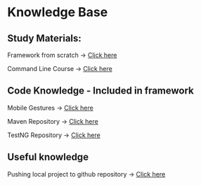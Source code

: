 # **Knowledge Base**

## **Study Materials:**

Framework from scratch -> [Click here](https://www.udemy.com/course/mobile-automation-using-appiumselenium-3/learn/lecture/33021478?start=510#questions)

Command Line Course -> [Click here](https://learnpythonthehardway.org/book/appendixa.html)

## **Code Knowledge** - Included in framework

Mobile Gestures -> [Click here](https://github.com/appium/appium-uiautomator2-driver/blob/master/docs/android-mobile-gestures.md)

Maven Repository -> [Click here](https://mvnrepository.com/artifact/io.appium/java-client)

TestNG Repository -> [Click here](https://mvnrepository.com/artifact/org.testng/testng)

## **Useful knowledge**

Pushing local project to github repository -> [Click here](https://gist.github.com/mindplace/b4b094157d7a3be6afd2c96370d39fad)
